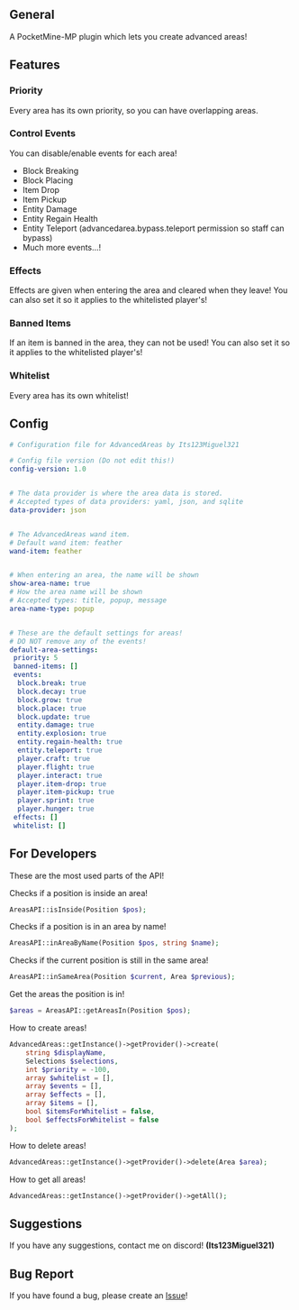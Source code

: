 ## General
A PocketMine-MP plugin which lets you create advanced areas!

## Features
### Priority
Every area has its own priority, so you can have overlapping areas.
### Control Events
You can disable/enable events for each area!
- Block Breaking
- Block Placing
- Item Drop
- Item Pickup
- Entity Damage
- Entity Regain Health
- Entity Teleport (advancedarea.bypass.teleport permission so staff can bypass)
- Much more events...!

### Effects
Effects are given when entering the area and cleared when they leave! You can also set it so it applies to the whitelisted player's!

### Banned Items
If an item is banned in the area, they can not be used! You can also set it so it applies to the whitelisted player's!

### Whitelist
Every area has its own whitelist!

## Config
```yml
# Configuration file for AdvancedAreas by Its123Miguel321

# Config file version (Do not edit this!)
config-version: 1.0


# The data provider is where the area data is stored.
# Accepted types of data providers: yaml, json, and sqlite
data-provider: json


# The AdvancedAreas wand item.
# Default wand item: feather
wand-item: feather


# When entering an area, the name will be shown
show-area-name: true
# How the area name will be shown
# Accepted types: title, popup, message
area-name-type: popup


# These are the default settings for areas!
# DO NOT remove any of the events!
default-area-settings:
 priority: 5
 banned-items: []
 events:
  block.break: true
  block.decay: true
  block.grow: true
  block.place: true
  block.update: true
  entity.damage: true
  entity.explosion: true
  entity.regain-health: true
  entity.teleport: true
  player.craft: true
  player.flight: true
  player.interact: true
  player.item-drop: true
  player.item-pickup: true
  player.sprint: true
  player.hunger: true
 effects: []
 whitelist: []
```

## For Developers
These are the most used parts of the API!

Checks if a position is inside an area!
```php
AreasAPI::isInside(Position $pos);
```

Checks if a position is in an area by name!
```php
AreasAPI::inAreaByName(Position $pos, string $name);
```

Checks if the current position is still in the same area!
```php
AreasAPI::inSameArea(Position $current, Area $previous);
```

Get the areas the position is in!
```php
$areas = AreasAPI::getAreasIn(Position $pos);
```

How to create areas!
```php
AdvancedAreas::getInstance()->getProvider()->create(
	string $displayName, 
	Selections $selections, 
	int $priority = -100, 
	array $whitelist = [], 
	array $events = [], 
	array $effects = [], 
	array $items = [], 
	bool $itemsForWhitelist = false, 
	bool $effectsForWhitelist = false
);
```

How to delete areas!
```php
AdvancedAreas::getInstance()->getProvider()->delete(Area $area);
```

How to get all areas!
```php
AdvancedAreas::getInstance()->getProvider()->getAll();
```

## Suggestions
If you have any suggestions, contact me on discord! **(Its123Miguel321)**

## Bug Report
If you have found a bug, please create an [Issue](https://github.com/Its123Miguel321/AdvancedAreas/issues/new)!